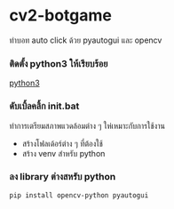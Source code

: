 # cv2-botgame
ทำบอท auto click ด้วย pyautogui และ opencv

### ติดตั้ง python3 ให้เรียบร้อย
[python3](https://www.python.org/downloads/)

### ดับเบิ้ลคลิ้ก init.bat
ทำการเตรียมสภาพแวดล้อมต่าง ๆ ให่เหมาะกับการใช้งาน
- สร้างโฟลเด้อร์ต่าง ๆ ที่ต้องใช้
- สร้าง venv สำหรับ python

### ลง library ต่างสหรับ python
  ``pip install opencv-python pyautogui``
